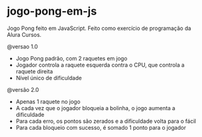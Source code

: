 # jogo-pong-em-js
Jogo Pong feito em JavaScript. Feito como exercício de programação da Alura Cursos.

@versao 1.0
- Jogo Pong padrão, com 2 raquetes em jogo
- Jogador controla a raquete esquerda contra o CPU, que controla a raquete direita
- Nível único de dificuldade

@versão 2.0
- Apenas 1 raquete no jogo
- A cada vez que o jogador bloqueia a bolinha, o jogo aumenta a dificuldade
- Para cada erro, os pontos são zerados e a dificuldade volta para o fácil
- Para cada bloqueio com sucesso, é somado 1 ponto para o jogador
